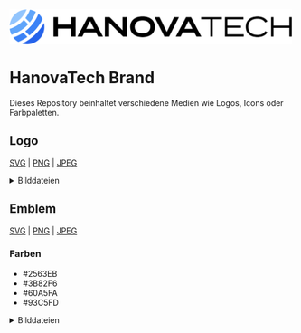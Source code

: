 <img alt="HanovaTech Logo (Blue & Black)" width="500" src="https://raw.githubusercontent.com/hanovatech/brand/main/logo/png/1x/logo_blue_black_1x.png" />

# HanovaTech Brand

Dieses Repository beinhaltet verschiedene Medien wie Logos, Icons oder Farbpaletten.

## Logo

[SVG](https://github.com/hanovatech/brand/blob/main/logo/svg) | [PNG](https://github.com/hanovatech/brand/blob/main/logo/png) | [JPEG](https://github.com/hanovatech/brand/blob/main/logo/jpeg)

<details>
  <summary>Bilddateien</summary>
  <br />
  <img alt="HanovaTech Logo (Blue & Black)" src="https://raw.githubusercontent.com/hanovatech/brand/main/logo/png/1x/logo_blue_black_1x.png" />
  <img alt="HanovaTech Logo (Blue & White)" src="https://raw.githubusercontent.com/hanovatech/brand/main/logo/png/1x/logo_blue_white_1x.png" />
  <img alt="HanovaTech Logo (Black)" src="https://raw.githubusercontent.com/hanovatech/brand/main/logo/png/1x/logo_black_1x.png" />
  <img alt="HanovaTech Logo (White)" src="https://raw.githubusercontent.com/hanovatech/brand/main/logo/png/1x/logo_white_1x.png" />
</details>

## Emblem

[SVG](https://github.com/hanovatech/brand/blob/main/emblem/svg) | [PNG](https://github.com/hanovatech/brand/blob/main/emblem/png) | [JPEG](https://github.com/hanovatech/brand/blob/main/emblem/jpeg)

### Farben
- #2563EB
- #3B82F6
- #60A5FA
- #93C5FD

<details>
  <summary>Bilddateien</summary>
  <br />
  <img alt="HanovaTech Emblem (Blue)" width="100" src="https://raw.githubusercontent.com/hanovatech/brand/main/emblem/png/1x/emblem_blue_1x.png" />
  <img alt="HanovaTech Emblem (Black)" width="100" src="https://raw.githubusercontent.com/hanovatech/brand/main/emblem/png/1x/emblem_black_1x.png" />
  <img alt="HanovaTech Emblem (White)" width="100" src="https://raw.githubusercontent.com/hanovatech/brand/main/emblem/png/1x/emblem_white_1x.png" />
</details>
